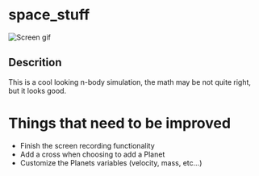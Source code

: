 # space_stuff
![Screen gif](out.gif)
## Descrition
This is a cool looking n-body simulation, the math may be not quite right, but it looks good.
# Things that need to be improved
- Finish the screen recording functionality
- Add a cross when choosing to add a Planet
- Customize the Planets variables (velocity, mass, etc...)